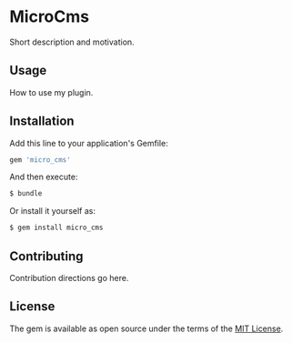 # MicroCms
Short description and motivation.

## Usage
How to use my plugin.

## Installation
Add this line to your application's Gemfile:

```ruby
gem 'micro_cms'
```

And then execute:
```bash
$ bundle
```

Or install it yourself as:
```bash
$ gem install micro_cms
```

## Contributing
Contribution directions go here.

## License
The gem is available as open source under the terms of the [MIT License](https://opensource.org/licenses/MIT).
